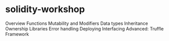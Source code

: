 # solidity-workshop

Overview
Functions
Mutability and Modifiers
Data types
Inheritance
Ownership
Libraries
Error handling
Deploying
Interfacing
Advanced: Truffle Framework
